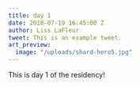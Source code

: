 ```yaml
---
title: day 1
date: 2018-07-19 16:45:00 Z
author: Liss LaFleur
tweet: This is an example tweet.
art_preview:
  image: "/uploads/shard-hero5.jpg"
---
```


This is day 1 of the residency!
